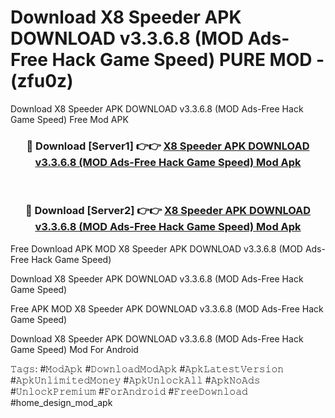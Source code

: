# Download X8 Speeder APK DOWNLOAD v3.3.6.8 (MOD Ads-Free Hack Game Speed) PURE MOD - (zfu0z)
Download X8 Speeder APK DOWNLOAD v3.3.6.8 (MOD Ads-Free Hack Game Speed) Free Mod APK

<div align="center">
<h3>🔴 Download [Server1] 👉👉 <a href="https://apk-comot.site?title=X8_Speeder_APK_DOWNLOAD_v3.3.6.8_(MOD_Ads-Free_Hack_Game_Speed)">X8 Speeder APK DOWNLOAD v3.3.6.8 (MOD Ads-Free Hack Game Speed) Mod Apk</a></h3><br>

<h3>🔴 Download [Server2] 👉👉 <a href="https://apk-comot.site?title=X8_Speeder_APK_DOWNLOAD_v3.3.6.8_(MOD_Ads-Free_Hack_Game_Speed)">X8 Speeder APK DOWNLOAD v3.3.6.8 (MOD Ads-Free Hack Game Speed) Mod Apk</a></h3>
</div>


Free Download APK MOD X8 Speeder APK DOWNLOAD v3.3.6.8 (MOD Ads-Free Hack Game Speed)

Download X8 Speeder APK DOWNLOAD v3.3.6.8 (MOD Ads-Free Hack Game Speed) 

Free APK MOD X8 Speeder APK DOWNLOAD v3.3.6.8 (MOD Ads-Free Hack Game Speed) 

Download X8 Speeder APK DOWNLOAD v3.3.6.8 (MOD Ads-Free Hack Game Speed) Mod For Android

𝚃𝚊𝚐𝚜: #𝙼𝚘𝚍𝙰𝚙𝚔 #𝙳𝚘𝚠𝚗𝚕𝚘𝚊𝚍𝙼𝚘𝚍𝙰𝚙𝚔 #𝙰𝚙𝚔𝙻𝚊𝚝𝚎𝚜𝚝𝚅𝚎𝚛𝚜𝚒𝚘𝚗 #𝙰𝚙𝚔𝚄𝚗𝚕𝚒𝚖𝚒𝚝𝚎𝚍𝙼𝚘𝚗𝚎𝚢 #𝙰𝚙𝚔𝚄𝚗𝚕𝚘𝚌𝚔𝙰𝚕𝚕 #𝙰𝚙𝚔𝙽𝚘𝙰𝚍𝚜 #𝚄𝚗𝚕𝚘𝚌𝚔𝙿𝚛𝚎𝚖𝚒𝚞𝚖 #𝙵𝚘𝚛𝙰𝚗𝚍𝚛𝚘𝚒𝚍 #𝙵𝚛𝚎𝚎𝙳𝚘𝚠𝚗𝚕𝚘𝚊𝚍 #home_design_mod_apk